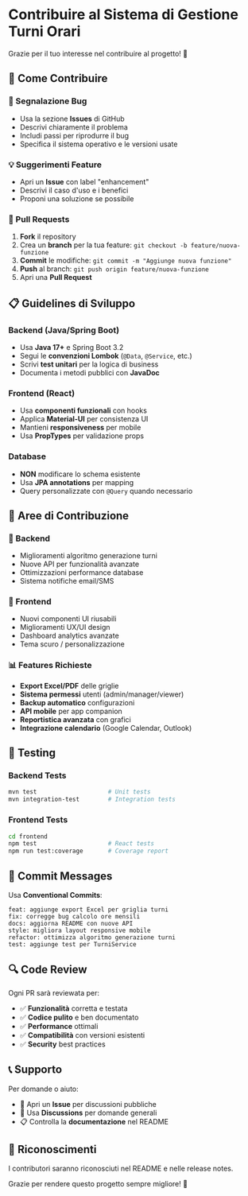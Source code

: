 # Contribuire al Sistema di Gestione Turni Orari

Grazie per il tuo interesse nel contribuire al progetto! 🎉

## 🚀 Come Contribuire

### 🐛 Segnalazione Bug
- Usa la sezione **Issues** di GitHub
- Descrivi chiaramente il problema
- Includi passi per riprodurre il bug
- Specifica il sistema operativo e le versioni usate

### 💡 Suggerimenti Feature
- Apri un **Issue** con label "enhancement"
- Descrivi il caso d'uso e i benefici
- Proponi una soluzione se possibile

### 🔧 Pull Requests
1. **Fork** il repository
2. Crea un **branch** per la tua feature: `git checkout -b feature/nuova-funzione`
3. **Commit** le modifiche: `git commit -m "Aggiunge nuova funzione"`
4. **Push** al branch: `git push origin feature/nuova-funzione`
5. Apri una **Pull Request**

## 📋 Guidelines di Sviluppo

### Backend (Java/Spring Boot)
- Usa **Java 17+** e Spring Boot 3.2
- Segui le **convenzioni Lombok** (`@Data`, `@Service`, etc.)
- Scrivi **test unitari** per la logica di business
- Documenta i metodi pubblici con **JavaDoc**

### Frontend (React)
- Usa **componenti funzionali** con hooks
- Applica **Material-UI** per consistenza UI
- Mantieni **responsiveness** per mobile
- Usa **PropTypes** per validazione props

### Database
- **NON** modificare lo schema esistente
- Usa **JPA annotations** per mapping
- Query personalizzate con `@Query` quando necessario

## 🎯 Aree di Contribuzione

### 🔧 Backend
- Miglioramenti algoritmo generazione turni
- Nuove API per funzionalità avanzate
- Ottimizzazioni performance database
- Sistema notifiche email/SMS

### 🎨 Frontend  
- Nuovi componenti UI riusabili
- Miglioramenti UX/UI design
- Dashboard analytics avanzate
- Tema scuro / personalizzazione

### 📊 Features Richieste
- **Export Excel/PDF** delle griglie
- **Sistema permessi** utenti (admin/manager/viewer)
- **Backup automatico** configurazioni
- **API mobile** per app companion
- **Reportistica avanzata** con grafici
- **Integrazione calendario** (Google Calendar, Outlook)

## 🧪 Testing

### Backend Tests
```bash
mvn test                    # Unit tests
mvn integration-test        # Integration tests
```

### Frontend Tests  
```bash
cd frontend
npm test                    # React tests
npm run test:coverage       # Coverage report
```

## 📝 Commit Messages

Usa **Conventional Commits**:
```
feat: aggiunge export Excel per griglia turni
fix: corregge bug calcolo ore mensili
docs: aggiorna README con nuove API
style: migliora layout responsive mobile
refactor: ottimizza algoritmo generazione turni
test: aggiunge test per TurniService
```

## 🔍 Code Review

Ogni PR sarà reviewata per:
- ✅ **Funzionalità** corretta e testata
- ✅ **Codice pulito** e ben documentato  
- ✅ **Performance** ottimali
- ✅ **Compatibilità** con versioni esistenti
- ✅ **Security** best practices

## 📞 Supporto

Per domande o aiuto:
- 📧 Apri un **Issue** per discussioni pubbliche
- 💬 Usa **Discussions** per domande generali
- 📋 Controlla la **documentazione** nel README

## 🎉 Riconoscimenti

I contributori saranno riconosciuti nel README e nelle release notes.

Grazie per rendere questo progetto sempre migliore! 🚀
